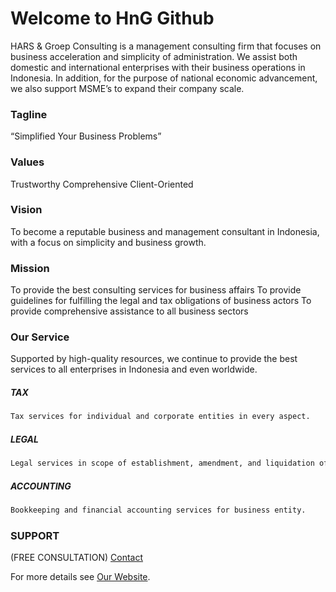 # Welcome to HnG Github

HARS & Groep Consulting is a management consulting firm that focuses on business acceleration and simplicity of administration. We assist both domestic and international enterprises with their business operations in Indonesia. In addition, for the purpose of national economic advancement, we also support MSME’s to expand their company scale.

### Tagline

“Simplified Your Business Problems”

### **Values**	

Trustworthy
Comprehensive
Client-Oriented

### **Vision**

To become a reputable business and management consultant in Indonesia, with a focus on simplicity and business growth.

### **Mission**

To provide the best consulting services for business affairs
To provide guidelines for fulfilling the legal and tax obligations of business actors
To provide comprehensive assistance to all business sectors




### Our Service

Supported by high-quality resources, we continue to provide the best services to all enterprises in Indonesia and even worldwide.



##### TAX
```markdown
Tax services for individual and corporate entities in every aspect.
```

##### LEGAL
```markdown
Legal services in scope of establishment, amendment, and liquidation of legal entity.
```

##### ACCOUNTING
```markdown
Bookkeeping and financial accounting services for business entity.
```


### SUPPORT

(FREE CONSULTATION)
[Contact](0895384438282)

For more details see [Our Website](https://hng.co.id/).
